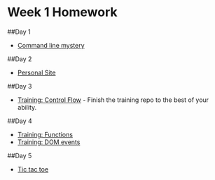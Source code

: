 # Week 1 Homework

##Day 1
- [Command line mystery](https://github.com/sf-wdi-36/command-line-mystery) 

##Day 2
- [Personal Site](https://github.com/sf-wdi-36/personal-portfolio)

##Day 3
- [Training: Control Flow](https://github.com/sf-wdi-36/js-control-flow-training) - Finish the training repo to the best of your ability.  

##Day 4
- [Training: Functions](https://github.com/sf-wdi-36/functions-exercises)
- [Training: DOM events](https://github.com/sf-wdi-36/jquery-dom-lab)

##Day 5
- [Tic tac toe](https://github.com/sf-wdi-36/tic-tac-toe)
